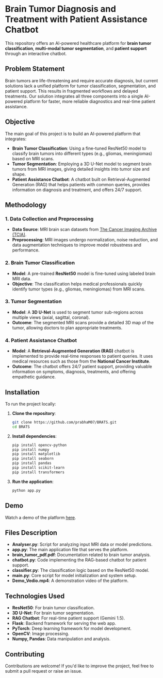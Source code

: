 # Brain Tumor Diagnosis and Treatment with Patient Assistance Chatbot

This repository offers an AI-powered healthcare platform for **brain tumor classification**, **multi-modal tumor segmentation**, and **patient support** through an interactive chatbot. 

## Problem Statement

Brain tumors are life-threatening and require accurate diagnosis, but current solutions lack a unified platform for tumor classification, segmentation, and patient support. This results in fragmented workflows and delayed treatments. Our solution integrates all three components into a single AI-powered platform for faster, more reliable diagnostics and real-time patient assistance.
## Objective

The main goal of this project is to build an AI-powered platform that integrates:

- **Brain Tumor Classification**: Using a fine-tuned ResNet50 model to classify brain tumors into different types (e.g., gliomas, meningiomas) based on MRI scans.
- **Tumor Segmentation**: Employing a 3D U-Net model to segment brain tumors from MRI images, giving detailed insights into tumor size and shape.
- **Patient Assistance Chatbot**: A chatbot built on Retrieval-Augmented Generation (RAG) that helps patients with common queries, provides information on diagnosis and treatment, and offers 24/7 support.

## Methodology

### 1. Data Collection and Preprocessing
- **Data Source**: MRI brain scan datasets from [The Cancer Imaging Archive (TCIA)](https://www.cancerimagingarchive.net/).
- **Preprocessing**: MRI images undergo normalization, noise reduction, and data augmentation techniques to improve model robustness and performance.

### 2. Brain Tumor Classification
- **Model**: A pre-trained **ResNet50** model is fine-tuned using labeled brain MRI data.
- **Objective**: The classification helps medical professionals quickly identify tumor types (e.g., gliomas, meningiomas) from MRI scans.

### 3. Tumor Segmentation
- **Model**: A **3D U-Net** is used to segment tumor sub-regions across multiple views (axial, sagittal, coronal).
- **Outcome**: The segmented MRI scans provide a detailed 3D map of the tumor, allowing doctors to plan appropriate treatments.

### 4. Patient Assistance Chatbot
- **Model**: A **Retrieval-Augmented Generation (RAG)** chatbot is implemented to provide real-time responses to patient queries. It uses medical resources such as those from the **National Cancer Institute**.
- **Outcome**: The chatbot offers 24/7 patient support, providing valuable information on symptoms, diagnosis, treatments, and offering empathetic guidance.

## Installation

To run the project locally:

1. **Clone the repository**:
    ```bash
    git clone https://github.com/prabhaM07/BRATS.git
    cd BRATS
    ```

2. **Install dependencies**:
    ```bash
    pip install opencv-python
    pip install numpy
    pip install matplotlib
    pip install seaborn
    pip install pandas
    pip install scikit-learn
    pip install transformers
    ```

3. **Run the application**:
    ```bash
    python app.py
    ```

## Demo

Watch a demo of the platform [here](./Demo_Vedio.mp4).

## Files Description

- **Analyser.py**: Script for analyzing input MRI data or model predictions.
- **app.py**: The main application file that serves the platform.
- **brain_tumor_pdf.pdf**: Documentation related to brain tumor analysis.
- **chatbot.py**: Code implementing the RAG-based chatbot for patient support.
- **classifier.py**: The classification logic based on the ResNet50 model.
- **main.py**: Core script for model initialization and system setup.
- **Demo_Vedio.mp4**: A demonstration video of the platform.

## Technologies Used

- **ResNet50**: For brain tumor classification.
- **3D U-Net**: For brain tumor segmentation.
- **RAG Chatbot**: For real-time patient support (Gemini 1.5).
- **Flask**: Backend framework for serving the web app.
- **PyTorch**: Deep learning framework for model development.
- **OpenCV**: Image processing.
- **Numpy, Pandas**: Data manipulation and analysis.

## Contributing

Contributions are welcome! If you'd like to improve the project, feel free to submit a pull request or raise an issue.
